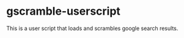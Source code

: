 gscramble-userscript
====================

This is a user script that loads and scrambles google search results.
